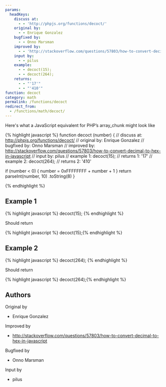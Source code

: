 ```yaml
---
params:
  headKeys:
    discuss at:
      - - 'http://phpjs.org/functions/decoct/'
    original by:
      - - Enrique Gonzalez
    bugfixed by:
      - - Onno Marsman
    improved by:
      - - 'http://stackoverflow.com/questions/57803/how-to-convert-decimal-to-hex-in-javascript'
    input by:
      - - pilus
    example:
      - - decoct(15);
      - - decoct(264);
    returns:
      - - "'17'"
      - - "'410'"
function: decoct
category: math
permalink: /functions/decoct
redirect_from:
  - /functions/math/decoct/
---
```


<!-- WARNING! This file is auto generated by `npm run web:inject`, do not edit by hand -->

Here's what a JavaScript equivalent for PHP’s array_chunk might look like

{% highlight javascript %}
function decoct (number) {
  //  discuss at: http://phpjs.org/functions/decoct/
  // original by: Enrique Gonzalez
  // bugfixed by: Onno Marsman
  // improved by: http://stackoverflow.com/questions/57803/how-to-convert-decimal-to-hex-in-javascript
  //    input by: pilus
  //   example 1: decoct(15);
  //   returns 1: '17'
  //   example 2: decoct(264);
  //   returns 2: '410'

  if (number < 0) {
    number = 0xFFFFFFFF + number + 1
  }
  return parseInt(number, 10)
    .toString(8)
}

{% endhighlight %}

## Example 1

{% highlight javascript %}
decoct(15);
{% endhighlight %}

Should return

{% highlight javascript %}
decoct(15);{% endhighlight %}

## Example 2

{% highlight javascript %}
decoct(264);
{% endhighlight %}

Should return

{% highlight javascript %}
decoct(264);{% endhighlight %}


## Authors


Original by

- Enrique Gonzalez


Improved by

- http://stackoverflow.com/questions/57803/how-to-convert-decimal-to-hex-in-javascript


Bugfixed by

- Onno Marsman


Input by

- pilus


